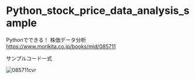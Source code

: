 # Python_stock_price_data_analysis_sample

Pythonでできる！ 株価データ分析
https://www.morikita.co.jp/books/mid/085711

サンプルコード一式

![085711cvr](https://user-images.githubusercontent.com/6063541/213907253-a3718b4d-8a66-49e4-84a2-650789dd73a3.jpg)
